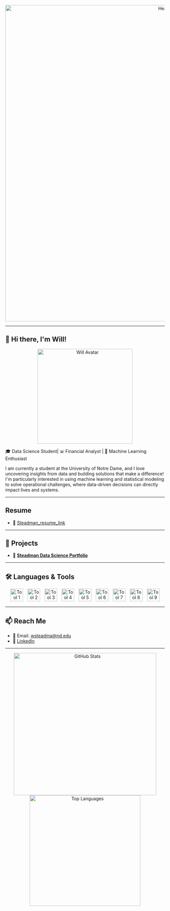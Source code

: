 <p align="center">
  <img src="https://github.com/user-attachments/assets/33d4e2f2-686a-48fd-8e9b-97872f375296" alt="Header" width="1000"/>
</p>

---

## 👋 Hi there, I'm Will!

<p align="center">
  <img src="https://github.com/user-attachments/assets/5262921c-1fa7-4e16-9db9-2678dbfbfe07" alt="Will Avatar" width="300"/>
</p>

🎓 Data Science Student| 📊 Financial Analyst | 🧠 Machine Learning Enthusiast  

I am currently a student at the University of Notre Dame, and I love uncovering insights from data and building solutions that make a difference! I'm particularly interested in using machine learning and statistical modeling to solve operational challenges, where data-driven decisions can directly impact lives and systems.

---

## Resume

- 🔗 [Steadman_resume_link](https://github.com/wsteadman/Documents/blob/main/Steadman_Resume.pdf?raw=true)

---

## 🚀 Projects

- 🔗 [**Steadman Data Science Portfolio**](https://github.com/wsteadman/Steadman-Data-Science-Portfolio.git)

--- 

## 🛠️ Languages & Tools

<p align="center">
  <img src="https://github.com/user-attachments/assets/e79ea90e-6914-4e49-b01b-a6e75b60350c" alt="Tool 1" width="40" style="margin-right:10px;"/>
  <img src="https://github.com/user-attachments/assets/a15e6565-f697-4471-8581-da55a45b2149" alt="Tool 2" width="40" style="margin-right:10px;"/>
  <img src="https://github.com/user-attachments/assets/0ca2b9fe-9aec-4642-a113-ba4c05cc836e" alt="Tool 3" width="40" style="margin-right:10px;"/>
  <img src="https://github.com/user-attachments/assets/b0636df6-adab-444e-ac79-3fbfe5006654" alt="Tool 4" width="40" style="margin-right:10px;"/>
  <img src="https://github.com/user-attachments/assets/6ee73701-9bd9-4518-8e5c-4a10fb34c15f" alt="Tool 5" width="40" style="margin-right:10px;"/>
  <img src="https://github.com/user-attachments/assets/9f62c8b0-a92b-4a55-b5ac-57dd5f43f300" alt="Tool 6" width="40" style="margin-right:10px;"/>
  <img src="https://github.com/user-attachments/assets/89bed6ab-24f4-4f10-8419-2ba717020489" alt="Tool 7" width="40" style="margin-right:10px;"/>
  <img src="https://github.com/user-attachments/assets/41574805-c43d-4972-99f3-0e4814b923d4" alt="Tool 8" width="40" style="margin-right:10px;"/>
  <img src="https://github.com/user-attachments/assets/18d850ca-6ec8-4d49-bdf6-63a8c6b6488a" alt="Tool 9" width="40"/>
</p>

---

## 📫 Reach Me

- 📧 Email: wsteadma@nd.edu  
- 💼 [LinkedIn](https://linkedin.com/in/william-steadman-541a5b242)

---


<p align="center">
  <img src="https://github-readme-stats.vercel.app/api?username=wsteadman&show_icons=true&theme=tokyonight" alt="GitHub Stats" width="450"/>
  <img src="https://github-readme-stats.vercel.app/api/top-langs/?username=wsteadman&layout=compact&theme=tokyonight" alt="Top Languages" width="350"/>
</p>

